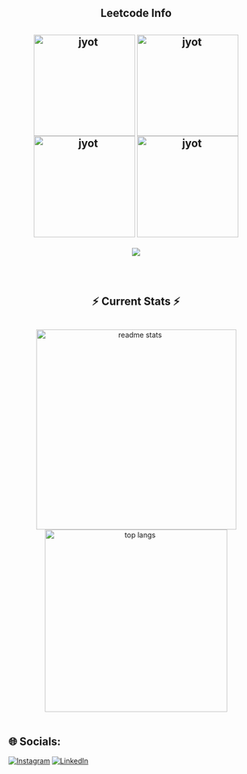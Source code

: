 <h2 align="center">Leetcode Info<h2>  
<p align="center">
  <a href="https://leetcode.com/mehtadeven/" target="_blank"><img align="center" src="https://leetcode.com/static/images/badges/2024/gif/2024-02.gif" alt="jyot" height="200" width="200" /></a>
  <a href="https://leetcode.com/mehtadeven/" target="_blank"><img align="center" src="https://leetcode.com/static/images/badges/2024/gif/2024-03.gif" alt="jyot" height="200" width="200" /></a>
  <a href="https://leetcode.com/mehtadeven/" target="_blank"><img align="center" src="https://assets.leetcode.com/static_assets/marketing/2024-200.gif" alt="jyot" height="200" width="200" /></a>
  <a href="https://leetcode.com/mehtadeven/" target="_blank"><img align="center" src="https://assets.leetcode.com/static_assets/marketing/2024-100.gif" alt="jyot" height="200" width="200" /></a>
</p>
<p align="center">
  
  <img  align=top flex-grow=1 src="https://leetcard.jacoblin.cool/mehtadeven?theme=dark&font=Nunito&ext=heatmap" />  
</p>


<br/>
  <h2 align="center">⚡ Current Stats ⚡</h2>
<br>
<div align=center>
<!--   <img width=390 src="https://streak-stats.demolab.com/?user=mehtadeven&count_private=true&theme=react&border_radius=10" alt="streak stats"/> -->
  <img width=395 src="https://github-readme-stats.vercel.app/api?username=mehtadeven&show_icons=true&theme=react&rank_icon=github&border_radius=10" alt="readme stats" />
  <img width=360 src="https://github-readme-stats.vercel.app/api/top-langs/?username=mehtadeven&hide=HTML&langs_count=8&layout=compact&theme=react&border_radius=10&size_weight=0.5&count_weight=0.5&exclude_repo=github-readme-stats" alt="top langs" />
</div>
<br/>

## 🌐 Socials:
[![Instagram](https://img.shields.io/badge/Instagram-%23E4405F.svg?logo=Instagram&logoColor=white)](https://instagram.com/mehtadevenn)
[![LinkedIn](https://img.shields.io/badge/LinkedIn-%230077B5.svg?logo=linkedin&logoColor=white)](https://linkedin.com/in/www.linkedin.com/in/devenmehta28)
